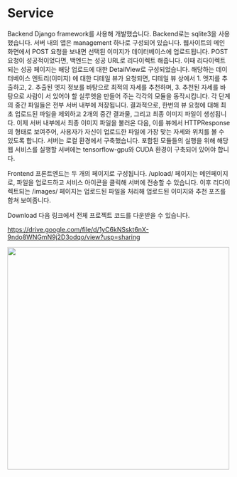 # Service

Backend
Django framework를 사용해 개발했습니다. Backend로는 sqlite3을 사용했습니다. 서버 내의 앱은 management 하나로 구성되어 있습니다.
웹사이트의 메인 화면에서 POST 요청을 보내면 선택된 이미지가 데이터베이스에 업로드됩니다. POST 요청이 성공적이었다면, 백엔드는 성공 URL로 리다이렉트 해줍니다. 이때 리다이렉트 되는 성공 페이지는 해당 업로드에 대한 DetailView로 구성되었습니다. 해당하는 데이터베이스 엔트리(이미지) 에 대한 디테일 뷰가 요청되면, 디테일 뷰 상에서 1. 엣지를 추출하고, 2. 추출된 엣지 정보를 바탕으로 최적의 자세를 추천하며, 3. 추천된 자세를 바탕으로 사람이 서 있어야 할 실루엣을 만들어 주는 각각의 모듈을 동작시킵니다. 각 단계의 중간 파일들은 전부 서버 내부에 저장됩니다. 결과적으로, 한번의 뷰 요청에 대해 최초 업로드된 파일을 제외하고 2개의 중간 결과물, 그리고 최종 이미지 파일이 생성됩니다. 이제 서버 내부에서 최종 이미지 파일을 불러온 다음, 이를 뷰에서 HTTPResponse 의 형태로 보여주어, 사용자가 자신이 업로드한 파일에 가장 맞는 자세와 위치를 볼 수 있도록 합니다.
서버는 로컬 환경에서 구축했습니다. 포함된 모듈들의 실행을 위해 해당 웹 서비스를 실행할 서버에는 tensorflow-gpu와 CUDA 환경이 구축되어 있어야 합니다. 

Frontend
프론트엔드는 두 개의 페이지로 구성됩니다. <URL>/upload/ 페이지는 메인페이지로, 파일을 업로드하고 서비스 아이콘을 클릭해 서버에 전송할 수 있습니다. 이후 리다이렉트되는 <URL>/images/<key> 페이지는 업로드된 파일을 처리해 업로드된 이미지와 추천 포즈를 합쳐 보여줍니다.

Download
다음 링크에서 전체 프로젝트 코드를 다운받을 수 있습니다.

https://drive.google.com/file/d/1yC6kNSskt6nX-9ndo8WNGmN9j2D3odqo/view?usp=sharing

<div>
<img src="https://user-images.githubusercontent.com/34572783/74510955-3560d700-4f48-11ea-8296-6c2a21028d62.jpeg", width=500>
</div>

